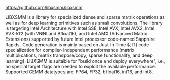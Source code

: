 https://github.com/libxsmm/libxsmm

LIBXSMM is a library for specialized dense and sparse matrix operations as well as for deep learning primitives such as small convolutions. The library is targeting Intel Architecture with Intel SSE, Intel AVX, Intel AVX2, Intel AVX‑512 (with VNNI and Bfloat16), and Intel AMX (Advanced Matrix Extensions) supported by future Intel processor code-named Sapphire Rapids. Code generation is mainly based on Just‑In‑Time (JIT) code specialization for compiler-independent performance (matrix multiplications, matrix transpose/copy, sparse functionality, and deep learning). LIBXSMM is suitable for "build once and deploy everywhere", i.e., no special target flags are needed to exploit the available performance. Supported GEMM datatypes are: FP64, FP32, bfloat16, int16, and int8.
